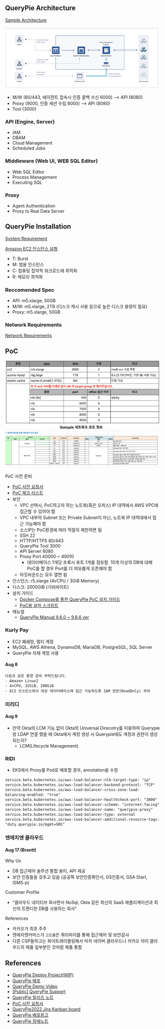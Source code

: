 ## QueryPie Architecture

[Sample Architecture](https://www.notion.so/chequer/Sample-Architecture-7e29ec69c1ac4565975b58c14a16aeae)

![QueryPie Architecture](images/querypie-architecture.png)

- M/W (80/443, 에이젼트 접속시 인증 콜백 수신 6000) --> API (8080)
- Proxy (9000, 인증 세션 수립 8000) --> API (8080)
- Tool (3000)

### API (Engine, Server)
- IAM
- DBAM
- Cloud Management
- Scheduled Jobs

### Middleware (Web UI, WEB SQL Editor)
- Web SQL Editor
- Process Management
- Executing SQL

### Proxy
- Agent Authentication
- Proxy to Real Data Server

## QueryPie Installation

[System Requirement](https://www.notion.so/chequer/System-Requirements-58fb57ea60e2433aa4a74d8cda00b2c9)

[Amazon EC2 인스턴스 유형](https://aws.amazon.com/ko/ec2/instance-types/)
- T: Burst
- M: 범용 인스턴스
- C: 컴퓨팅 집약적 워크로드에 최적화
- R: 메모리 최적화

### Reccomended Spec
- API: m5.xlarge, 50GB
- M/W: m5.xlarge, 2TB (디스크 캐시 사용 등으로 높은 디스크 용량이 필요)
- Proxy: m5.xlarge, 50GB

### Network Requirements
[Network Requirements](https://chequer.notion.site/Network-Requirements-4d30dde01919452db81edf5fbc6a238e)

## PoC

![Querypie 설치 환경](images/querypie-network-02.png)
![Querypie 네트워크 포트 정보](images/querypie-network.png)

PoC 사전 준비 
- [PoC 사전 요청서](https://forms.monday.com/forms/f51f98b9ed591ae52b14d4a7fdfeb919?r=use1)
- [PoC 체크 리스트](https://docs.google.com/spreadsheets/d/1ECdXVs_rqZ7AjNEzMyWVacsxsywrJ8SDUKZxK-Ky5ZI/edit?usp=sharing)
- 보안
  - VPC 선택시, PoC하고자 하는 노트북(혹은 오피스) IP 대역에서 AWS VPC에 접근할 수 있어야 함
  - VPC 내부의 Subnet 또는 Private Subnet이 아닌, 노트북 IP 대역대에서 접근 가능해야 함
  - 소스IP는 PoC환경에 따라 적절히 제한하면 됨
  - SSH 22
  - HTTP/HTTPS 80/443
  - QueryPie Tool 3000
  - API Server 8080
  - Proxy Port 40000 ~ 40010
    - 데이터베이스 1개당 프록시 포트 1개를 점유함. 10개 이상의 DB에 대해 PoC를 할 경우 Port를 더 여유롭게 오픈해야 함
  - 아웃바운드는 모두 열면 됨 
- 인스턴스: r5.xlarge (4vCPU / 3GiB Memory)
- 디스크: 2000GiB (기비바이트)
- 설치 가이드
  - [Docker Compose를 통한 QueryPie PoC 설치 가이드](https://chequer.monday.com/docs/2758643566)
  - [PoC용 설치 스크립트](https://chequer.monday.com/docs/3043625004)
- 매뉴얼
  - [QueryPie Manual 9.6.0 ~ 9.8.6 ver](https://www.notion.so/chequer/QueryPie-Manual-9-6-0-9-8-6-ver-bd9a1ad2788b4cb8877d3a233c65688f)

### Kurly Pay
- EC2 폐쇄망, 멀티 계정
- MySQL, AWS Athena, DynamoDB, MariaDB, PostgreSQL, SQL Server
- QueryPie 자체 계정 사용

#### Aug 8

```
다음과 같은 환경 준비 부탁드립니다.
- Amazon Linux2
- 4vCPU, 32GiB, 200GiB
- EC2 인스턴스에서 대상 데이터베이스에 접근 가능하도록 IAM 권한(ReadOnly) 부여
```

### 미리디
#### Aug 9
- 만약 Okta의 LCM 기능 없이 Okta의 Universal Direcotry를 이용하여 Querypie랑 LDAP 연결 했을 때 Okta에서 계정 생성 시 Querypie에도 계정과 권한이 생성되는지?
  - LCM(Lifecycle Management)


### RIDI

- EKS에서 Proxy를 Pod로 배포할 경우, annotation을 수정
```
service.beta.kubernetes.io/aws-load-balancer-nlb-target-type: "ip"
service.beta.kubernetes.io/aws-load-balancer-backend-protocol: "TCP"
service.beta.kubernetes.io/aws-load-balancer-cross-zone-load-balancing-enabled: "true" 
service.beta.kubernetes.io/aws-load-balancer-healthcheck-port: "3000"
service.beta.kubernetes.io/aws-load-balancer-scheme: "internet-facing"
service.beta.kubernetes.io/aws-load-balancer-name: "querypie-proxy"
service.beta.kubernetes.io/aws-load-balancer-type: external
service.beta.kubernetes.io/aws-load-balancer-additional-resource-tags: "duty.querypie.io/mgmt=SRE"
```

### 엔에치엔 클라우드
#### Aug 17 (Brantt)

Why Us 
- DB 접근제어 솔루션 통합 용이, API 제공
- 보안 인증들을 갖추고 있음 (공공쪽 보안인증확인서, GS인증서, GSA Start, ISMS-p)

Customer Profile
- "클라우드 네이티브 회사면서 NoSql, Okta 같은 최신의 SaaS 애플리케이션과 최신의 트랜디한 DB를 사용하는 회사"

References
- 카카오가 최초 주주
- 엔에치엔커머스가 `고도몰`은 쿼리파이를 통해 접근제어 및 보안감사
- 다른 CSP들하고는 화이트레이블링해서 마치 네이버 클라우드나 카카오 아이 클라우드의 제품 일부분인 것처럼 제품 통합 


## References
- [QueryPie Deploy Project(WIP)](https://www.notion.so/chequer/QueryPie-Deploy-Project-WIP-0f83906d93a94449928d9bf4650b7155)
- [QueryPie 배포](https://www.notion.so/chequer/QueryPie-d06e4e83dfab4d3b8f14b4958c714a2c)
- [QueryPie Demo Video](https://youtu.be/5zFpJOkdFcU)
- [[Public] QueryPie Support](https://www.notion.so/chequer/Public-QueryPie-Support-bfd06f81d80e4152a9758487181c86fd)
- [QueryPie 릴리즈 노트](https://support.querypie.com/hc/ko/categories/360001485233)
- [PoC 사전 요청서](https://chequer.monday.com/boards/2803769546/)
- [QueryPie2022 Jira Kanban board](https://chequer.atlassian.net/jira/software/c/projects/QP/boards/45)
- [QueryPie 배포회고](https://www.notion.so/chequer/3112e496c7ad4da78e449942a33094b1)
- [QueryPie 장애노트](https://www.notion.so/chequer/Public-QueryPie-Support-bfd06f81d80e4152a9758487181c86fd)
